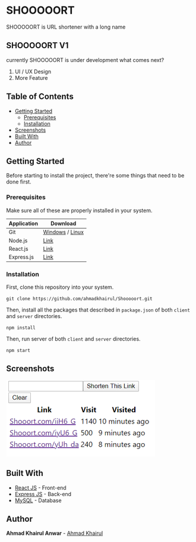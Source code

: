 # SHOOOOORT

SHOOOOORT is URL shortener with a long name

## SHOOOOORT V1

currently SHOOOOORT is under development
what comes next?

1. UI / UX Design
2. More Feature

## Table of Contents

- [Getting Started](#getting-started)
  - [Prerequisites](#prerequisites)
  - [Installation](#installation)
- [Screenshots](#screenshots)
- [Built With](#built-with)
- [Author](#author)

## Getting Started

Before starting to install the project, there're some things that need to be done first.

### Prerequisites

Make sure all of these are properly installed in your system.

| Application | Download                                                                            |
| ----------- | ----------------------------------------------------------------------------------- |
| Git         | [Windows](https://gitforwindows.org/) / [Linux](https://git-scm.com/download/linux) |
| Node.js     | [Link](https://nodejs.org/en/download/)                                             |
| React.js    | [Link](https://reactjs.org/)                                                        |
| Express.js  | [Link](https://expressjs.com/)                                                      |

### Installation

First, clone this repository into your system.

```
git clone https://github.com/ahmadkhairul/Shooooort.git
```

Then, install all the packages that described in `package.json` of both `client` and `server` directories.

```
npm install
```

Then, run server of both `client` and `server` directories.

```
npm start
```

## Screenshots

<img src="screenshots/v1.png" />

## Built With

- [React JS](https://reactjs.org/) - Front-end
- [Express JS](https://expressjs.com) - Back-end
- [MySQL](https://www.mysql.com) - Database

## Author

**Ahmad Khairul Anwar** - [Ahmad Khairul](https://github.com/ahmadkhairul)
